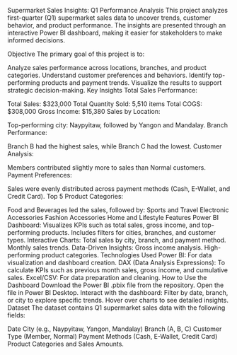Supermarket Sales Insights: Q1 Performance Analysis
This project analyzes first-quarter (Q1) supermarket sales data to uncover trends, customer behavior, and product performance. The insights are presented through an interactive Power BI dashboard, making it easier for stakeholders to make informed decisions.

Objective
The primary goal of this project is to:

Analyze sales performance across locations, branches, and product categories.
Understand customer preferences and behaviors.
Identify top-performing products and payment trends.
Visualize the results to support strategic decision-making.
Key Insights
Total Sales Performance:

Total Sales: $323,000
Total Quantity Sold: 5,510 items
Total COGS: $308,000
Gross Income: $15,380
Sales by Location:

Top-performing city: Naypyitaw, followed by Yangon and Mandalay.
Branch Performance:

Branch B had the highest sales, while Branch C had the lowest.
Customer Analysis:

Members contributed slightly more to sales than Normal customers.
Payment Preferences:

Sales were evenly distributed across payment methods (Cash, E-Wallet, and Credit Card).
Top 5 Product Categories:

Food and Beverages led the sales, followed by:
Sports and Travel
Electronic Accessories
Fashion Accessories
Home and Lifestyle
Features
Power BI Dashboard:
Visualizes KPIs such as total sales, gross income, and top-performing products.
Includes filters for cities, branches, and customer types.
Interactive Charts:
Total sales by city, branch, and payment method.
Monthly sales trends.
Data-Driven Insights:
Gross income analysis.
High-performing product categories.
Technologies Used
Power BI: For data visualization and dashboard creation.
DAX (Data Analysis Expressions): To calculate KPIs such as previous month sales, gross income, and cumulative sales.
Excel/CSV: For data preparation and cleaning.
How to Use the Dashboard
Download the Power BI .pbix file from the repository.
Open the file in Power BI Desktop.
Interact with the dashboard:
Filter by date, branch, or city to explore specific trends.
Hover over charts to see detailed insights.
Dataset
The dataset contains Q1 supermarket sales data with the following fields:

Date
City (e.g., Naypyitaw, Yangon, Mandalay)
Branch (A, B, C)
Customer Type (Member, Normal)
Payment Methods (Cash, E-Wallet, Credit Card)
Product Categories and Sales Amounts.
